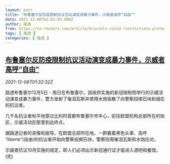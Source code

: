 ```yaml
---
layout: post
title: "布鲁塞尔反防疫限制抗议活动演变成暴力事件，示威者高呼“自由”"
date: 2021-12-06T02:01:03.000Z
author: 路透
from: https://cn.reuters.com/article/brussels-covid-restrictions-protest-1206-idCNKBS2IL03K
tags: [ 路透 ]
categories: [ 路透 ]
---
```

<!--1638756063000-->
[布鲁塞尔反防疫限制抗议活动演变成暴力事件，示威者高呼“自由”](https://cn.reuters.com/article/brussels-covid-restrictions-protest-1206-idCNKBS2IL03K)
------

<div>
<div><i>2021-12-06T01:32:32Z</i></div><p>路透布鲁塞尔12月5日 - 周日在布鲁塞尔，因政府实施的新冠限制而举行的示威活动演变成暴力事件，警方发射了催泪瓦斯并使用水炮驱散了向警察投掷石块和烟花的抗议者。</p><p>几千名抗议者和平地穿过比利时首都布鲁塞尔市中心，前往欧盟机构总部所在的街区，示威活动在那里到达终点。</p><p>据路透记者的录像和报导，在欧盟总部所在地，一群戴着黑色头罩、高呼 “liberte”(自由)的抗议者开始向警察投掷石块，警察则用催泪瓦斯和水炮应对。</p><p>示威者抗议10月实施的规定，即人们必须出示新冠通行证才能进入酒吧和餐馆。(完)</p>
</div>
